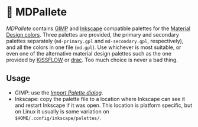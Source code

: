 # 🎨 MDPallete

*MDPallete* contains
[GIMP](https://www.gimp.org/) and
[Inkscape](https://inkscape.org/en/)
compatible palettes for
the [Material Design colors](https://material.io/guidelines/style/color.html#color-color-palette).
Three palettes are provided,
the primary and secondary palettes
separately (`md-primary.gpl` and
`md-secondary.gpl`, respectively),
and all the colors in one file
(`md.gpl`).
Use whichever is most suitable,
or even one of the alternative material
design palettes such as the one provided by
[KiSSFLOW](https://github.com/KiSSFLOW/gimp-material-design-color-palette) or
[drac](https://github.com/drac/Material-Design-Color-Palette-for-Inkscape). Too much choice is never a bad thing.


## Usage

- GIMP:
use the [_Import Palette dialog_](https://docs.gimp.org/en/gimp-palette-dialog.html#gimp-palette-import).
- Inkscape:
copy the palette file to a location where Inkscape can
see it and restart Inkscape if it was open. This location is platform specific,
but on Linux it usually is some variation on
`$HOME/.config/inkscape/palettes/`.
